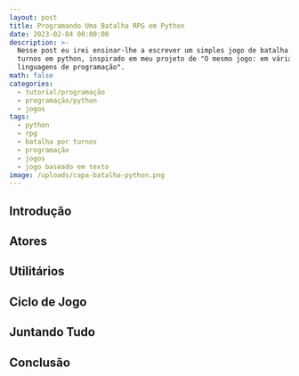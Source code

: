 ```yaml
---
layout: post
title: Programando Uma Batalha RPG em Python
date: 2023-02-04 00:00:00
description: >-
  Nesse post eu irei ensinar-lhe a escrever um simples jogo de batalha por
  turnos em python, inspirado em meu projeto de "O mesmo jogo: em várias
  linguagens de programação".
math: false
categories:
  - tutorial/programação
  - programação/python
  - jogos
tags:
  - python
  - rpg
  - batalha por turnos
  - programação
  - jogos
  - jogo baseado em texto
image: /uploads/capa-batalha-python.png
---
```


## Introdução
## Atores
## Utilitários
## Ciclo de Jogo
## Juntando Tudo
## Conclusão